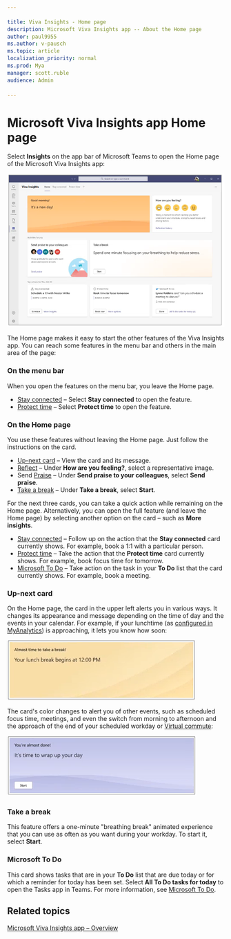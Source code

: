 ```yaml
---

title: Viva Insights - Home page
description: Microsoft Viva Insights app -- About the Home page
author: paul9955
ms.author: v-pausch
ms.topic: article
localization_priority: normal 
ms.prod: Mya
manager: scott.ruble
audience: Admin

---
```


# Microsoft Viva Insights app Home page 

Select **Insights** on the app bar of Microsoft Teams to open the Home page of the Microsoft Viva Insights app:  

![Home (morning)](images/home-morning.png)

The Home page makes it easy to start the other features of the Viva Insights app. You can reach some features in the menu bar and others in the main area of the page:

### On the menu bar

When you open the features on the menu bar, you leave the Home page. 

* [Stay connected](viva-insights-stay-connected.md)  &ndash; Select **Stay connected** to open the feature. 
* [Protect time](viva-insights-protect-time.md) &ndash; Select **Protect time** to open the feature.

<!-- MENTION MY TEAM OR MY ORG HERE? --> 

<!-- GET CORRECT STEPS HERE! CAN THEY ACTUALLY CLICK STAY CONNECTED OR PROTECT TIME, AND CAN THEY CLICK SCHEDULE AND MORE INSIGHTS AND BOOK NOW AND MORE OPTIONS? CLICK ALL OR SOME OF THESE? HOW TO GET TO THE FULL FEATURE SCREENS THAT ARE DESCRIBED IN THE LINKED-TO DOCS? -->

### On the Home page

You use these features without leaving the Home page. Just follow the instructions on the card.  

* [Up-next card](#up-next-card) &ndash; View the card and its message.
* [Reflect](viva-insights-reflect.md) &ndash; Under **How are you feeling?**, select a representative image. <!--In the following cases, you can take action directly on a feature's card on the Home page without needing to open the feature.  -->
* Send [Praise](viva-insights-praise.md) &ndash; Under **Send praise to your colleagues**, select **Send praise**.
* [Take a break](#take-a-break) &ndash; Under **Take a break**, select **Start**. 

For the next three cards, you can take a quick action while remaining on the Home page. Alternatively, you can open the full feature (and leave the Home page) by selecting another option on the card &ndash; such as **More insights**. 

* [Stay connected](viva-insights-stay-connected.md) &ndash; Follow up on the action that the **Stay connected** card currently shows. For example, book a 1:1 with a particular person. 
* [Protect time](viva-insights-protect-time.md) &ndash; Take the action that the **Protect time** card currently shows. For example, book focus time for tomorrow. 
* [Microsoft To Do](#microsoft-to-do) &ndash; Take action on the task in your **To Do** list that the card currently shows. For example, book a meeting. 

### Up-next card

On the Home page, the card in the upper left alerts you in various ways. It changes its appearance and message depending on the time of day and the events in your calendar. For example, if your lunchtime (as [configured in MyAnalytics](https://docs.microsoft.com/workplace-analytics/myanalytics/use/use-the-insights#set-lunch-hours)) is approaching, it lets you know how soon:

![Lunch approaching](images/lunch-break.png)

The card's color changes to alert you of other events, such as scheduled focus time, meetings, and even the switch from morning to afternoon and the approach of the end of your scheduled workday or [Virtual commute](): 

![Virtual commute](images/virtual-commute.png)

### Take a break

This feature offers a one-minute "breathing break" animated experience that you can use as often as you want during your workday. To start it, select **Start**. 

### Microsoft To Do

This card shows tasks that are in your **To Do** list that are due today or for which a reminder for today has been set. Select **All To Do tasks for today** to open the Tasks app in Teams. For more information, see [Microsoft To Do](https://todosupport.helpshift.com/a/microsoft-to-do/?p=web). 

## Related topics

[Microsoft Viva Insights app &ndash; Overview](teams-app.md)

 